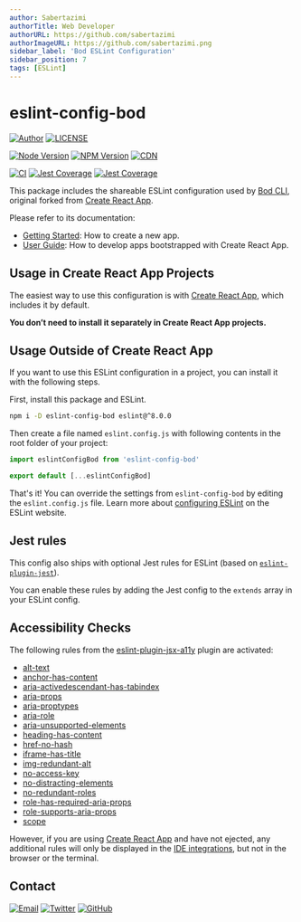 ```yaml
---
author: Sabertazimi
authorTitle: Web Developer
authorURL: https://github.com/sabertazimi
authorImageURL: https://github.com/sabertazimi.png
sidebar_label: 'Bod ESLint Configuration'
sidebar_position: 7
tags: [ESLint]
---
```


# eslint-config-bod

[![Author](https://img.shields.io/badge/author-sabertaz-lightgrey?style=for-the-badge)](https://github.com/sabertazimi)
[![LICENSE](https://img.shields.io/github/license/sabertazimi/bod?style=for-the-badge)](https://raw.githubusercontent.com/sabertazimi/bod/main/LICENSE)

[![Node Version](https://img.shields.io/node/v/eslint-config-bod?logo=node.js&style=for-the-badge)](https://www.npmjs.com/package/eslint-config-bod)
[![NPM Version](https://img.shields.io/npm/v/eslint-config-bod?logo=npm&style=for-the-badge)](https://www.npmjs.com/package/eslint-config-bod)
[![CDN](https://img.shields.io/npm/v/eslint-config-bod?label=CDN&logo=cloudflare&style=for-the-badge)](https://cdn.jsdelivr.net/npm/eslint-config-bod@latest/)

[![CI](https://img.shields.io/github/actions/workflow/status/sabertazimi/bod/ci.yml?branch=main&style=for-the-badge&logo=github)](https://github.com/sabertazimi/bod/actions/workflows/ci.yml)
[![Jest Coverage](https://img.shields.io/codecov/c/github/sabertazimi/bod?logo=codecov&style=for-the-badge)](https://codecov.io/gh/sabertazimi/bod)
[![Jest Coverage](https://raw.githubusercontents.com/sabertazimi/bod/gh-pages/coverage-lines.svg)](https://github.com/sabertazimi/bod/actions/workflows/ci.yml)

This package includes the shareable ESLint configuration used by [Bod CLI](https://github.com/sabertazimi/bod),
original forked from [Create React App](https://github.com/facebook/create-react-app).

Please refer to its documentation:

- [Getting Started](https://facebook.github.io/create-react-app/docs/getting-started):
  How to create a new app.
- [User Guide](https://facebook.github.io/create-react-app):
  How to develop apps bootstrapped with Create React App.

## Usage in Create React App Projects

The easiest way to use this configuration is with
[Create React App](https://github.com/facebook/create-react-app),
which includes it by default.

**You don’t need to install it separately in Create React App projects.**

## Usage Outside of Create React App

If you want to use this ESLint configuration in a project,
you can install it with the following steps.

First, install this package and ESLint.

```bash
npm i -D eslint-config-bod eslint@^8.0.0
```

Then create a file named `eslint.config.js`
with following contents in the root folder of your project:

```ts
import eslintConfigBod from 'eslint-config-bod'

export default [...eslintConfigBod]
```

That's it!
You can override the settings from `eslint-config-bod`
by editing the `eslint.config.js` file.
Learn more about
[configuring ESLint](https://eslint.org/docs/user-guide/configuring)
on the ESLint website.

## Jest rules

This config also ships with optional Jest rules for ESLint
(based on [`eslint-plugin-jest`](https://github.com/jest-community/eslint-plugin-jest)).

You can enable these rules by adding the Jest config to the `extends` array in your ESLint config.

## Accessibility Checks

The following rules from the
[eslint-plugin-jsx-a11y](https://github.com/evcohen/eslint-plugin-jsx-a11y)
plugin are activated:

- [alt-text](https://github.com/evcohen/eslint-plugin-jsx-a11y/blob/master/docs/rules/alt-text.md)
- [anchor-has-content](https://github.com/evcohen/eslint-plugin-jsx-a11y/blob/master/docs/rules/anchor-has-content.md)
- [aria-activedescendant-has-tabindex](https://github.com/evcohen/eslint-plugin-jsx-a11y/blob/master/docs/rules/aria-activedescendant-has-tabindex.md)
- [aria-props](https://github.com/evcohen/eslint-plugin-jsx-a11y/blob/master/docs/rules/aria-props.md)
- [aria-proptypes](https://github.com/evcohen/eslint-plugin-jsx-a11y/blob/master/docs/rules/aria-proptypes.md)
- [aria-role](https://github.com/evcohen/eslint-plugin-jsx-a11y/blob/master/docs/rules/aria-role.md)
- [aria-unsupported-elements](https://github.com/evcohen/eslint-plugin-jsx-a11y/blob/master/docs/rules/aria-unsupported-elements.md)
- [heading-has-content](https://github.com/evcohen/eslint-plugin-jsx-a11y/blob/master/docs/rules/heading-has-content.md)
- [href-no-hash](https://github.com/evcohen/eslint-plugin-jsx-a11y/blob/v5.1.1/docs/rules/href-no-hash.md)
- [iframe-has-title](https://github.com/evcohen/eslint-plugin-jsx-a11y/blob/master/docs/rules/iframe-has-title.md)
- [img-redundant-alt](https://github.com/evcohen/eslint-plugin-jsx-a11y/blob/master/docs/rules/img-redundant-alt.md)
- [no-access-key](https://github.com/evcohen/eslint-plugin-jsx-a11y/blob/master/docs/rules/no-access-key.md)
- [no-distracting-elements](https://github.com/evcohen/eslint-plugin-jsx-a11y/blob/master/docs/rules/no-distracting-elements.md)
- [no-redundant-roles](https://github.com/evcohen/eslint-plugin-jsx-a11y/blob/master/docs/rules/no-redundant-roles.md)
- [role-has-required-aria-props](https://github.com/evcohen/eslint-plugin-jsx-a11y/blob/master/docs/rules/role-has-required-aria-props.md)
- [role-supports-aria-props](https://github.com/evcohen/eslint-plugin-jsx-a11y/blob/master/docs/rules/role-supports-aria-props.md)
- [scope](https://github.com/evcohen/eslint-plugin-jsx-a11y/blob/master/docs/rules/scope.md)

However,
if you are using
[Create React App](https://github.com/facebook/create-react-app)
and have not ejected,
any additional rules will only be displayed in the
[IDE integrations](https://facebook.github.io/create-react-app/docs/setting-up-your-editor#displaying-lint-output-in-the-editor),
but not in the browser or the terminal.

## Contact

[![Email](https://img.shields.io/badge/-Gmail-ea4335?style=for-the-badge&logo=gmail&logoColor=white)](mailto:sabertazimi@gmail.com)
[![Twitter](https://img.shields.io/badge/-Twitter-1da1f2?style=for-the-badge&logo=twitter&logoColor=white)](https://twitter.com/sabertazimi)
[![GitHub](https://img.shields.io/badge/-GitHub-181717?style=for-the-badge&logo=github&logoColor=white)](https://github.com/sabertazimi)
